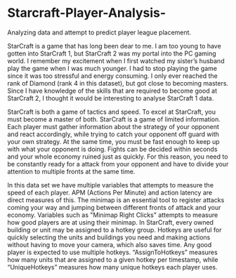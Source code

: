 # Starcraft-Player-Analysis-
Analyzing data and attempt to predict player league placement.

StarCraft is a game that has long been dear to me. I am too young to have gotten into StarCraft 1, but StarCraft 2 was my portal into the PC gaming world. I remember my excitement when I first watched my sister’s husband play the game when I was much younger. I had to stop playing the game since it was too stressful and energy consuming. I only ever reached the rank of Diamond (rank 4 in this dataset), but got close to becoming masters. Since I have knowledge of the skills that are required to become good at StarCraft 2, I thought it would be interesting to analyse StarCraft 1 data.

StarCraft is both a game of tactics and speed. To excel at StarCraft, you must become a master of both. StarCraft is a game of limited information. Each player must gather information about the strategy of your opponent and react accordingly, while trying to catch your opponent off guard with your own strategy. At the same time, you must be fast enough to keep up with what your opponent is doing. Fights can be decided within seconds and your whole economy ruined just as quickly. For this reason, you need to be constantly ready for a attack from your opponent and have to divide your attention to multiple fronts at the same time. 

In this data set we have multiple variables that attempts to measure the speed of each player. APM (Actions Per Minute) and action latency are direct measures of this. The minimap is an essential tool to register attacks coming your way and jumping between different fronts of attack and your economy. Variables such as "Minimap Right Clicks" attempts to measure how good players are at using their minimap. In StarCraft, every owned building or unit may be assigned to a hotkey group. Hotkeys are useful for quickly selecting the units and buildings you need and making actions without having to move your camera, which also saves time. Any good player is expected to use multiple hotkeys. “AssignToHotkeys” measures how many units that are assigned to a given hotkey per timestamp, while “UniqueHotkeys” measures how many unique hotkeys each player uses. 
